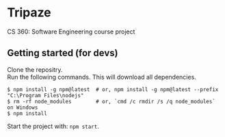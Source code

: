 # Tripaze

CS 360: Software Engineering course project

## Getting started (for devs)

Clone the repositry.  
Run the following commands. This will download all dependencies.

```npm
$ npm install -g npm@latest  # or, npm install -g npm@latest --prefix "C:\Program Files\nodejs"
$ rm -rf node_modules        # or, `cmd /c rmdir /s /q node_modules` on Windows
$ npm install
```

Start the project with: `npm start`.
